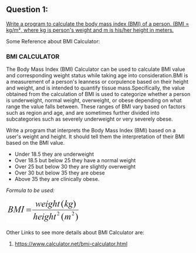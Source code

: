 ## Question 1:
<u>Write a program to calculate the body mass index (BMI) of a person. (BMI = kg/m², where kg is person's weight and m is his/her height in meters.</u>

Some Reference about BMI Calculator:
### BMI CALCULATOR

The Body Mass Index (BMI) Calculator can be used to calculate BMI value and corresponding weight status while taking age into consideration.BMI is a measurement of a person's leanness or corpulence based on their height and weight, and is intended to quantify tissue mass.Specifically, the value obtained from the calculation of BMI is used to categorize whether a person is underweight, normal weight, overweight, or obese depending on what range the value falls between. These ranges of BMI vary based on factors such as region and age, and are sometimes further divided into subcategories such as severely underweight or very severely obese. 

Write a program that interprets the Body Mass Index (BMI) based on a user's weight and height.
It should tell them the interpretation of their BMI based on the BMI value.

* Under 18.5 they are underweight
* Over 18.5 but below 25 they have a normal weight
* Over 25 but below 30 they are slightly overweight
* Over 30 but below 35 they are obese
* Above 35 they are clinically obese.

 _Formula to be used:_

![BMI+Image+Small](https://github.com/divyanshddn146/Python-Projects/blob/main/BMI%20Calculator/BMI%2BImage%2BSmall%20.jpeg)

Other Links to see more details about BMI Calculator are:
1) https://www.calculator.net/bmi-calculator.html



